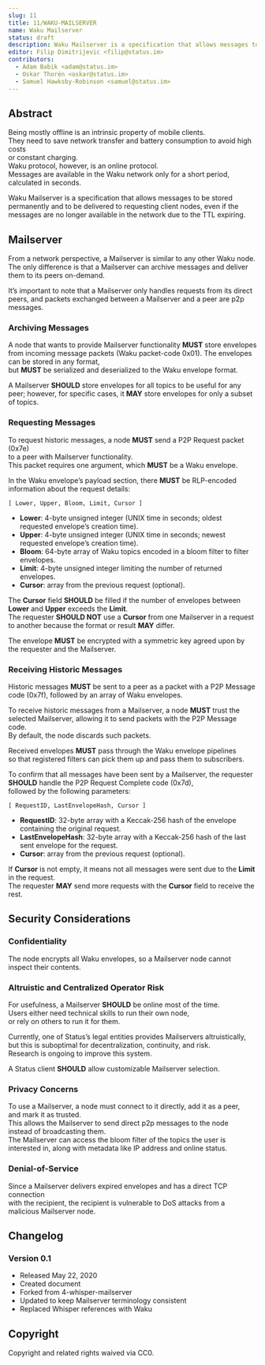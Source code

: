 ```yaml
---
slug: 11
title: 11/WAKU-MAILSERVER
name: Waku Mailserver
status: draft
description: Waku Mailserver is a specification that allows messages to be stored permanently and to allow the stored messages to be delivered to requesting client nodes, regardless if the messages are not available in the network due to the message TTL expiring.
editor: Filip Dimitrijevic <filip@status.im>
contributors:
  - Adam Babik <adam@status.im>
  - Oskar Thorén <oskar@status.im>
  - Samuel Hawksby-Robinson <samuel@status.im>
---
```


## Abstract

Being mostly offline is an intrinsic property of mobile clients.  
They need to save network transfer and battery consumption to avoid high costs  
or constant charging.  
Waku protocol, however, is an online protocol.  
Messages are available in the Waku network only for a short period,
calculated in seconds.

Waku Mailserver is a specification that allows messages to be stored permanently
and to be delivered to requesting client nodes,
even if the messages are no longer  available in the network due to the TTL expiring.

## Mailserver

From a network perspective, a Mailserver is similar to any other Waku node.  
The only difference is that a Mailserver can archive messages
and deliver them to its peers on-demand.

It’s important to note that a Mailserver only handles requests from its direct peers,
and packets exchanged between a Mailserver and a peer are p2p messages.

### Archiving Messages

A node that wants to provide Mailserver functionality
**MUST** store envelopes from incoming message packets (Waku packet-code 0x01).
The envelopes can be stored in any format,  
but **MUST** be serialized and deserialized to the Waku envelope format.

A Mailserver **SHOULD** store envelopes for all topics to be useful for any peer;
however, for specific cases, it **MAY** store envelopes for only a subset of topics.

### Requesting Messages

To request historic messages, a node **MUST** send a P2P Request packet (0x7e)  
to a peer with Mailserver functionality.  
This packet requires one argument, which **MUST** be a Waku envelope.

In the Waku envelope’s payload section,
there **MUST** be RLP-encoded information about the request details:

```plaintext
[ Lower, Upper, Bloom, Limit, Cursor ]
```

- **Lower**: 4-byte unsigned integer (UNIX time in seconds;
oldest requested envelope’s creation time).
- **Upper**: 4-byte unsigned integer (UNIX time in seconds;
newest requested envelope’s creation time).
- **Bloom**: 64-byte array of Waku topics encoded in a bloom filter to filter envelopes.
- **Limit**: 4-byte unsigned integer limiting the number of returned envelopes.
- **Cursor**: array from the previous request (optional).

The **Cursor** field **SHOULD** be filled if the number of envelopes between **Lower**
and **Upper** exceeds the **Limit**.  
The requester **SHOULD NOT** use a **Cursor** from one Mailserver
in a request to another because the format or result **MAY** differ.

The envelope **MUST** be encrypted with a symmetric key agreed upon by the requester
and the Mailserver.

### Receiving Historic Messages

Historic messages **MUST** be sent to a peer
as a packet with a P2P Message code (0x7f), followed by an array of Waku envelopes.

To receive historic messages from a Mailserver,
a node **MUST** trust the selected Mailserver,
allowing it to send packets with the P2P Message code.  
By default, the node discards such packets.

Received envelopes **MUST** pass through the Waku envelope pipelines  
so that registered filters can pick them up and pass them to subscribers.

To confirm that all messages have been sent by a Mailserver,
the requester **SHOULD** handle the P2P Request Complete code (0x7d),  
followed by the following parameters:

```plaintext
[ RequestID, LastEnvelopeHash, Cursor ]
```

- **RequestID**: 32-byte array with a Keccak-256 hash of the envelope
containing the original request.
- **LastEnvelopeHash**: 32-byte array with a Keccak-256 hash of the last sent envelope
for the request.
- **Cursor**: array from the previous request (optional).

If **Cursor** is not empty, it means not all messages were sent
due to the **Limit** in the request.  
The requester **MAY** send more requests with the **Cursor** field
to receive the rest.

## Security Considerations

### Confidentiality

The node encrypts all Waku envelopes, so a Mailserver node cannot inspect their contents.

### Altruistic and Centralized Operator Risk

For usefulness, a Mailserver **SHOULD** be online most of the time.  
Users either need technical skills to run their own node,  
or rely on others to run it for them.

Currently, one of Status’s legal entities provides Mailservers altruistically,  
but this is suboptimal for decentralization, continuity, and risk.  
Research is ongoing to improve this system.

A Status client **SHOULD** allow customizable Mailserver selection.

### Privacy Concerns

To use a Mailserver, a node must connect to it directly, add it as a peer,  
and mark it as trusted.  
This allows the Mailserver to send direct p2p messages to the node  
instead of broadcasting them.  
The Mailserver can access the bloom filter of the topics the user is interested in,
along with metadata like IP address and online status.

### Denial-of-Service

Since a Mailserver delivers expired envelopes and has a direct TCP connection  
with the recipient, the recipient is vulnerable to DoS attacks from a malicious
Mailserver node.

## Changelog

### Version 0.1

- Released May 22, 2020
- Created document
- Forked from 4-whisper-mailserver
- Updated to keep Mailserver terminology consistent
- Replaced Whisper references with Waku

## Copyright

Copyright and related rights waived via CC0.
